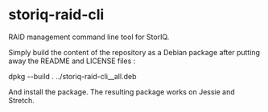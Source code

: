 storiq-raid-cli
===============

RAID management command line tool for StorIQ.

Simply build the content of the repository as a Debian package after putting away the README and LICENSE files :

dpkg --build .  ../storiq-raid-cli_<version>_all.deb

And install the package. The resulting package works on Jessie and Stretch.
